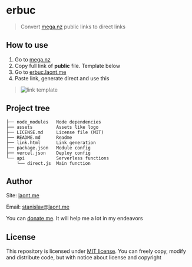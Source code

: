 # erbuc
> Convert [mega.nz](https://mega.nz) public links to direct links

## How to use
1. Go to [mega.nz](https://mega.nz)
1. Copy full link of **public** file. Template below
1. Go to [erbuc.laont.me](https://erbuc.laont.me/)
1. Paste link, generate direct and use this
> ![link template](https://erbuc.laont.me/api/direct/?link=https%3A%2F%2Fmega.nz%2Ffile%2FrBw1lIJC%23OLems9128dBR5JH0MRp6VNQII07sZgAXbG7KNRN2qas "This file inclided using this app :)")

## Project tree
```
├── node_modules   Node dependencies
├── assets         Assets like logo   
├── LICENSE.md     License file (MIT)
├── README.md      Readme
├── link.html      Link generation
├── package.json   Module config
├── vercel.json    Deploy config
└── api            Serverless functions
    └── direct.js  Main function 
```

## Author
Site: [laont.me](https://laont.me)

Email: [stanislav@laont.me](mailto:stanislav@laont.me)

You can [donate me](https://donatty.com/laontme). It will help me a lot in my endeavors

## License
This repository is licensed under [MIT license](/LICENSE.md). You can freely copy, modify and distribute code, but with notice about license and copyright

